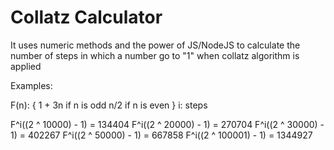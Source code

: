 # Collatz Calculator 
It uses numeric methods and the power of JS/NodeJS to calculate the number of steps in which a number go to "1" when collatz algorithm is applied 

Examples:

F(n): { 
  1 + 3n if n is odd
  n/2 if n is even
}
i: steps

F^i((2 ^ 10000) - 1) = 134404
F^i((2 ^ 20000) - 1) = 270704
F^i((2 ^ 30000) - 1) = 402267
F^i((2 ^ 50000) - 1) = 667858
F^i((2 ^ 100001) - 1) = 1344927

